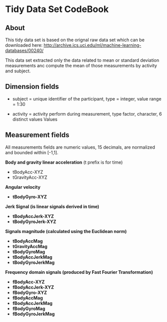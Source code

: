 Tidy Data Set CodeBook
=====================
About
-----
This tidy data set is based on the orignal raw data set which can be downloaded here:
http://archive.ics.uci.edu/ml/machine-learning-databases/00240/

This data set extracted only the data related to mean or standard deviation measurements anc compute the mean of those measurements by activity and subject. 

Dimension fields
----------------
- subject = unique identifier of the participant, type = integer, value range = 1:30

- activity = activity perform during measurement, type factor, character, 6 distinct values
            Values



Measurement fields
------------------
All measurements  fields are numeric values, 15 decimals, are normalized and bounded within [-1,1].

<b>Body and gravity linear acceleration</b> (t prefix is for time)
- tBodyAcc-XYZ 
- tGravityAcc-XYZ

<b>Angular velocity
- tBodyGyro-XYZ

<b>Jerk Signal</b> (is linear signals derived in time)
- tBodyAccJerk-XYZ
- tBodyGyroJerk-XYZ

<b>Signals magnitude</b>  (calculated using the Euclidean norm)
- tBodyAccMag
- tGravityAccMag
- tBodyGyroMag
- tBodyAccJerkMag
- tBodyGyroJerkMag

<b>Frequency domain signals</b>  (produced by Fast Fourier Transformation)
- fBodyAcc-XYZ
- fBodyAccJerk-XYZ
- fBodyGyro-XYZ
- fBodyAccMag
- fBodyAccJerkMag
- fBodyGyroMag
- fBodyGyroJerkMag

